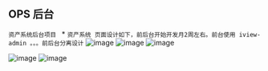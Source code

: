 ## OPS 后台
 `资产系统后台项目 `
*
`资产系统 页面设计如下，前后台开始开发月2周左右。前台使用 iview-admin 。。。前后台分离设计`
![image](https://github.com/xiaofangl/start_cmdb/tree/master/tupian/login.jpeg?raw=true)
![image](https://github.com/xiaofangl/start_cmdb/tree/master/tupian/home.jpeg?raw=true)
![image](https://github.com/xiaofangl/start_cmdb/tree/master/tupian/addproject.jpeg?raw=true)

![image](https://github.com/xiaofangl/start_cmdb/tree/master/tupian/todoneedlist.jpeg?raw=true?)
![image](https://github.com/xiaofangl/start_cmdb/tree/master/tupian/addmachine.jpeg?raw=true)
